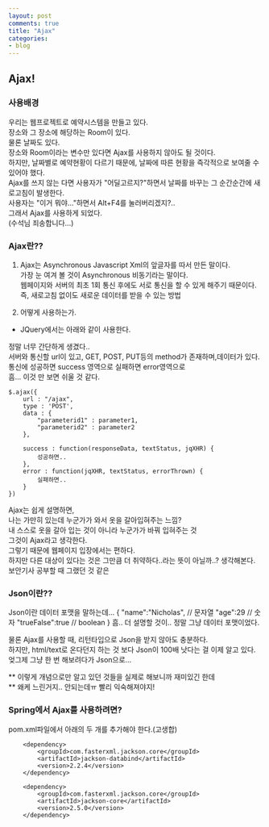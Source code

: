 ```yaml
---
layout: post
comments: true
title: "Ajax"
categories:
- blog
---
```


## Ajax!

### 사용배경
우리는 웹프로젝트로 예약시스템을 만들고 있다.<br>
장소와 그 장소에 해당하는 Room이 있다.<br>
물론 날짜도 있다.<br>
장소와 Room이라는 변수만 있다면 Ajax를 사용하지 않아도 될 것이다.<br>
하지만, 날짜별로 예약현황이 다르기 때문에, 날짜에 따른 현황을 즉각적으로 보여줄 수 있어야 했다.<br>
Ajax를 쓰지 않는 다면 사용자가 "어딜고르지?"하면서 날짜를 바꾸는 그 순간순간에 새로고침이 발생한다.<br>
사용자는 "이거 뭐야..."하면서 Alt+F4를 눌러버리겠지?..<br>
그래서 Ajax를 사용하게 되었다.<br>
(수석님 죄송합니다...)<br>

### Ajax란??
1. Ajax는 Asynchronous Javascript Xml의 앞글자를 따서 만든 말이다.<br>
가장 눈 여겨 볼 것이 Asynchronous 비동기라는 말이다.<br>
웹페이지와 서버의 최초 1회 통신 후에도 서로 통신을 할 수 있게 해주기 때문이다.<br>
즉, 새로고침 없이도 새로운 데이터를 받을 수 있는 방법<br>

2. 어떻게 사용하는가.
- JQuery에서는 아래와 같이 사용한다.



정말 너무 간단하게 생겼다..<br>
서버와 통신할 url이 있고, GET, POST, PUT등의 method가 존재하며,데이터가 있다.<br>
통신에 성공하면 success 영역으로 실패하면 error영역으로<br>
흠... 이것 만 보면 쉬울 것 같다.<br>

```
$.ajax({  
	url : "/ajax",  
	type : 'POST',  
	data : {  
		"parameterid1" : parameter1,  
		"parameterid2" : parameter2  
	},  
  
	success : function(responseData, textStatus, jqXHR) {  
		성공하면..  
	},  
	error : function(jqXHR, textStatus, errorThrown) {  
		실패하면..  
	}  
})  
```

Ajax는 쉽게 설명하면,<br>
나는 가만히 있는데 누군가가 와서 옷을 갈아입혀주는 느낌?<br>
내 스스로 옷을 갈아 입는 것이 아니라 누군가가 바꿔 입혀주는 것<br>
그것이 Ajax라고 생각한다.<br>
그렇기 때문에 웹페이지 입장에서는 편하다.<br>
하지만 다른 대상이 있다는 것은 그만큼 더 취약하다..라는 뜻이 아닐까..? 생각해본다.<br>
보안기사 공부할 때 그랬던 것 같은<br>


### Json이란??
Json이란 데이터 포맷을 말하는데...
{
	"name":"Nicholas",	// 문자열
	"age":29			// 숫자
	"trueFalse":true	// boolean
}
흠.. 더 설명할 것이.. 정말 그냥 데이터 포맷이었다.<br>

물론 Ajax를 사용할 때, 리턴타입으로 Json을 받지 않아도 충분하다.<br>
하지만, html/text로 온다던지 하는 것 보다 Json이 100배 낫다는 걸 이제 알고 있다.<br>
엊그제 그냥 한 번 해보려다가 Json으로...<br>

** 이렇게 개념으로만 알고 있던 것들을 실제로 해보니까 재미있긴 한데<br>
** 왜케 느린거지.. 안되는데ㅠ 빨리 익숙해져야지!<br>

### Spring에서 Ajax를 사용하려면?
pom.xml파일에서 아래의 두 개를 추가해야 한다.(고생합)<br>
```
	<dependency>  
		<groupId>com.fasterxml.jackson.core</groupId>  
		<artifactId>jackson-databind</artifactId>  
		<version>2.2.4</version>  
	</dependency>  
```		
```
	<dependency>  
		<groupId>com.fasterxml.jackson.core</groupId>  
		<artifactId>jackson-core</artifactId>  
		<version>2.5.0</version>  
	</dependency>  
```